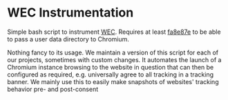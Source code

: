# WEC Instrumentation

Simple bash script to instrument [WEC](https://github.com/EU-EDPS/website-evidence-collector). Requires at least [fa8e87e](https://github.com/EU-EDPS/website-evidence-collector/tree/fa8e87e4608b597da9817938c971fb11b605f99c) to be able to pass a user data directory to Chromium.

Nothing fancy to its usage. We maintain a version of this script for each of our projects, sometimes with custom changes. It automates the launch of a Chromium instance browsing to the website in question that can then be configured as required, e.g. universally agree to all tracking in a tracking banner. We mainly use this to easily make snapshots of websites' tracking behavior pre- and post-consent